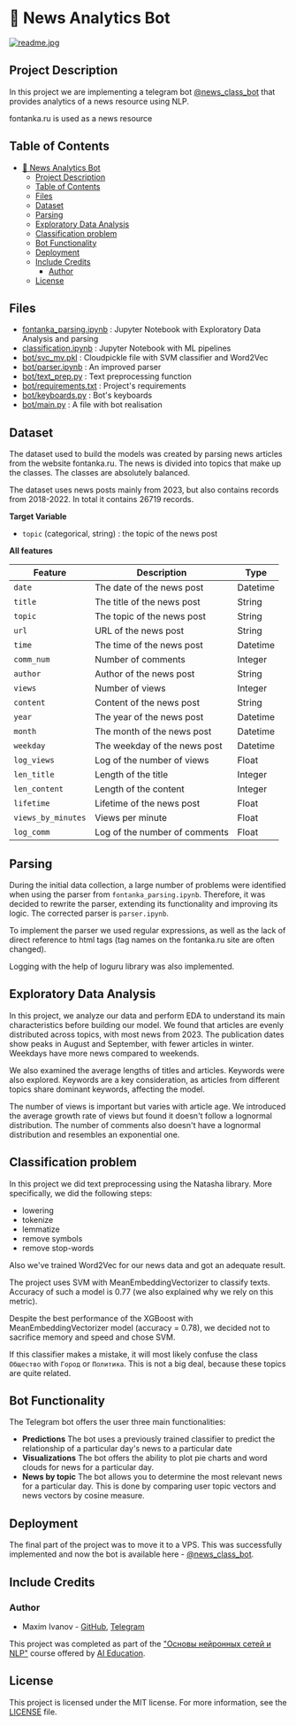 # 📰 News Analytics Bot
[![readme.jpg](https://anopic.ag/YUuttmGnZB1PeYfLv4El5IZqA2oWDrn4aMkVwrnF.jpg)](https://anopic.ag/YUuttmGnZB1PeYfLv4El5IZqA2oWDrn4aMkVwrnF.jpg)

## Project Description
In this project we are implementing a telegram bot [@news_class_bot](https://t.me/news_class_bot) that provides analytics of a news resource using NLP.

fontanka.ru is used as a news resource

## Table of Contents

- [📰 News Analytics Bot](#-news-analytics-bot)
  - [Project Description](#project-description)
  - [Table of Contents](#table-of-contents)
  - [Files](#files)
  - [Dataset](#dataset)
  - [Parsing](#parsing)
  - [Exploratory Data Analysis](#exploratory-data-analysis)
  - [Classification problem](#classification-problem)
  - [Bot Functionality](#bot-functionality)
  - [Deployment](#deployment)
  - [Include Credits](#include-credits)
    - [Author](#author)
  - [License](#license)

## Files
- [fontanka_parsing.ipynb](https://github.com/moxeeem/NewsBot/blob/main/fontanka_parsing.ipynb) : Jupyter Notebook with Exploratory Data Analysis and parsing
- [classification.ipynb](https://github.com/moxeeem/NewsBot/blob/main/classification.ipynb) : Jupyter Notebook with ML pipelines
- [bot/svc_mv.pkl](https://github.com/moxeeem/NewsBot/blob/main/bot/xgboost_mv.pkl) : Cloudpickle file with SVM classifier and Word2Vec
- [bot/parser.ipynb](https://github.com/moxeeem/NewsBot/blob/main/bot/parser.ipynb) : An improved parser 
- [bot/text_prep.py](https://github.com/moxeeem/NewsBot/blob/main/bot/text_prep.py) : Text preprocessing function
- [bot/requirements.txt](https://github.com/moxeeem/NewsBot/blob/main/bot/requirements.txt) : Project's requirements
- [bot/keyboards.py](https://github.com/moxeeem/NewsBot/blob/main/bot/keyboards.py) : Bot's keyboards
- [bot/main.py](https://github.com/moxeeem/NewsBot/blob/main/bot/main.py) : A file with bot realisation



## Dataset
The dataset used to build the models was created by parsing news articles from the website fontanka.ru. The news is divided into topics that make up the classes. The classes are absolutely balanced.

The dataset uses news posts mainly from 2023, but also contains records from 2018-2022. In total it contains 26719 records.

**Target Variable**
- `topic` (categorical, string) : the topic of the news post

**All features**

| Feature             | Description                          | Type     |
|---------------------|--------------------------------------|----------|
| `date`              | The date of the news post            | Datetime |
| `title`             | The title of the news post           |  String  |
| `topic`             | The topic of the news post           |  String  |
| `url`               | URL of the news post                 |  String  |
| `time`              | The time of the news post            | Datetime |
| `comm_num`          | Number of comments                   | Integer  |
| `author`            | Author of the news post              |  String  |
| `views`             | Number of views                      | Integer  |
| `content`           | Content of the news post             |  String  |
| `year`              | The year of the news post            | Datetime |
| `month`             | The month of the news post           | Datetime |
| `weekday`           | The weekday of the news post         | Datetime |
| `log_views`         | Log of the number of views           |  Float   |
| `len_title`         | Length of the title                  | Integer  |
| `len_content`       | Length of the content                | Integer  |
| `lifetime`          | Lifetime of the news post            |  Float   |
| `views_by_minutes`  | Views per minute                     |  Float   |
| `log_comm`          | Log of the number of comments        |  Float   |


## Parsing
During the initial data collection, a large number of problems were identified when using the parser from `fontanka_parsing.ipynb`.
Therefore, it was decided to rewrite the parser, extending its functionality and improving its logic. The corrected parser is `parser.ipynb`.

To implement the parser we used regular expressions, as well as the lack of direct reference to html tags (tag names on the
fontanka.ru site are often changed).

Logging with the help of loguru library was also implemented.

## Exploratory Data Analysis
In this project, we analyze our data and perform EDA to understand its main characteristics before building our model. We found that articles are evenly distributed across topics, with most news from 2023. The publication dates show peaks in August and September, with fewer articles in winter. Weekdays have more news compared to weekends.

We also examined the average lengths of titles and articles. Keywords were also explored. Keywords are a key consideration, as articles from different topics share dominant keywords, affecting the model.

The number of views is important but varies with article age. We introduced the average growth rate of views but found it doesn't follow a lognormal distribution. The number of comments also doesn't have a lognormal distribution and resembles an exponential one.

## Classification problem

In this project we did text preprocessing using the Natasha library. More specifically, we did the following steps:

- lowering
- tokenize
- lemmatize
- remove symbols
- remove stop-words

Also we've trained Word2Vec for our news data and got an adequate result.

The project uses SVM with MeanEmbeddingVectorizer to classify texts. Accuracy of such a model is 0.77 (we also explained why we rely on this metric).

Despite the best performance of the XGBoost with MeanEmbeddingVectorizer model (accuracy = 0.78), we decided not to sacrifice memory and speed and chose SVM.
    
If this classifier makes a mistake, it will most likely confuse the class `Общество` with `Город` or `Политика`. This is not a big deal, because these topics are quite related.


## Bot Functionality
The Telegram bot offers the user three main functionalities:

- **Predictions**
  The bot uses a previously trained classifier to predict the relationship of a particular day's news to a particular date
- **Visualizations**
  The bot offers the ability to plot pie charts and word clouds for news for a particular day.
- **News by topic**
  The bot allows you to determine the most relevant news for a particular day. This is done by comparing user topic vectors and news vectors by cosine measure.


## Deployment
The final part of the project was to move it to a VPS. This was successfully implemented and now the bot is available here - [@news_class_bot](https://t.me/news_class_bot).


## Include Credits

### Author
- Maxim Ivanov - [GitHub](https://github.com/moxeeem), [Telegram](https://t.me/fwznn_ql1d_8)

This project was completed as part of the ["Основы нейронных сетей и NLP"](https://stepik.org/course/180984) course offered by [AI Education](https://stepik.org/users/628121134).

## License
This project is licensed under the MIT license. For more information, see the [LICENSE](/LICENSE) file.
